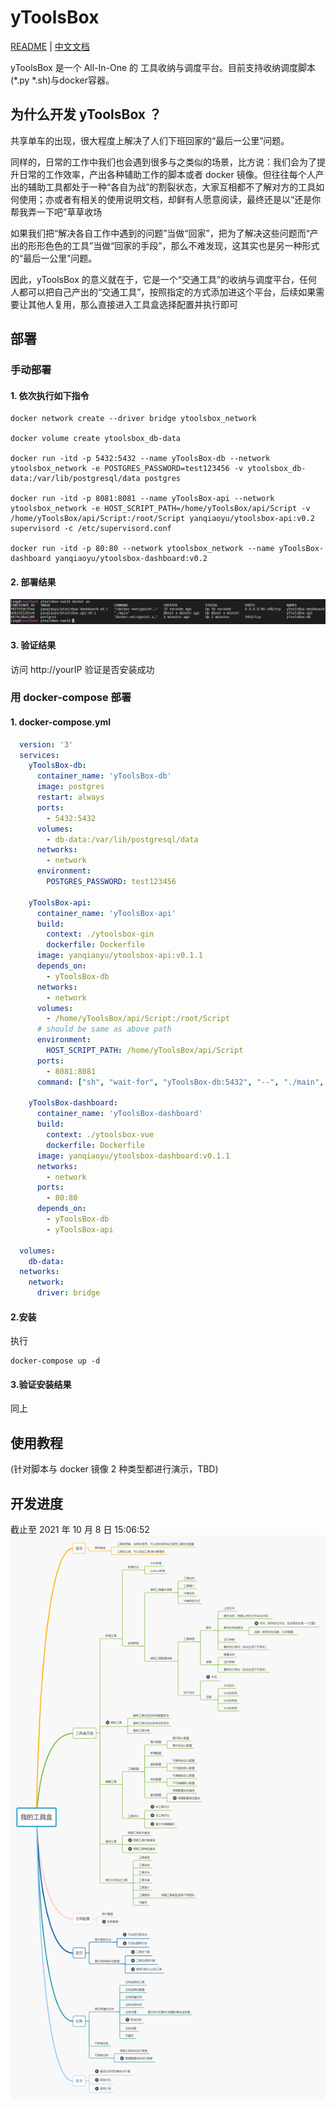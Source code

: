 # yToolsBox

[README](README_en.md) | [中文文档](README.md)

yToolsBox 是一个 All-In-One 的 工具收纳与调度平台。目前支持收纳调度脚本(*.py *.sh)与docker容器。

## 为什么开发 yToolsBox ？

共享单车的出现，很大程度上解决了人们下班回家的“最后一公里”问题。

同样的，日常的工作中我们也会遇到很多与之类似的场景，比方说：我们会为了提升日常的工作效率，产出各种辅助工作的脚本或者 docker 镜像。但往往每个人产出的辅助工具都处于一种“各自为战”的割裂状态，大家互相都不了解对方的工具如何使用；亦或者有相关的使用说明文档，却鲜有人愿意阅读，最终还是以“还是你帮我弄一下吧”草草收场

如果我们把“解决各自工作中遇到的问题”当做“回家”，把为了解决这些问题而“产出的形形色色的工具”当做“回家的手段”，那么不难发现，这其实也是另一种形式的“最后一公里”问题。

因此，yToolsBox 的意义就在于，它是一个“交通工具”的收纳与调度平台，任何人都可以把自己产出的“交通工具”，按照指定的方式添加进这个平台，后续如果需要让其他人复用，那么直接进入工具盒选择配置并执行即可

## 部署

### 手动部署

#### 1. 依次执行如下指令

```shell
docker network create --driver bridge ytoolsbox_network

docker volume create ytoolsbox_db-data

docker run -itd -p 5432:5432 --name yToolsBox-db --network ytoolsbox_network -e POSTGRES_PASSWORD=test123456 -v ytoolsbox_db-data:/var/lib/postgresql/data postgres

docker run -itd -p 8081:8081 --name yToolsBox-api --network ytoolsbox_network -e HOST_SCRIPT_PATH=/home/yToolsBox/api/Script -v /home/yToolsBox/api/Script:/root/Script yanqiaoyu/ytoolsbox-api:v0.2  supervisord -c /etc/supervisord.conf

docker run -itd -p 80:80 --network ytoolsbox_network --name yToolsBox-dashboard yanqiaoyu/ytoolsbox-dashboard:v0.2
```

#### 2. 部署结果

![manu_deploy](/doc/pic/manu_deploy1.png)

#### 3. 验证结果

访问 http://yourIP 验证是否安装成功

### 用 docker-compose 部署

#### 1. docker-compose.yml

```yaml
  version: '3'
  services:
    yToolsBox-db:
      container_name: 'yToolsBox-db'
      image: postgres
      restart: always
      ports:
        - 5432:5432
      volumes:
        - db-data:/var/lib/postgresql/data
      networks:
        - network
      environment:
        POSTGRES_PASSWORD: test123456

    yToolsBox-api:
      container_name: 'yToolsBox-api'
      build:
        context: ./ytoolsbox-gin
        dockerfile: Dockerfile
      image: yanqiaoyu/ytoolsbox-api:v0.1.1
      depends_on:
        - yToolsBox-db
      networks:
        - network
      volumes:
        - /home/yToolsBox/api/Script:/root/Script
      # should be same as above path
      environment:
        HOST_SCRIPT_PATH: /home/yToolsBox/api/Script
      ports:
        - 8081:8081
      command: ["sh", "wait-for", "yToolsBox-db:5432", "--", "./main", "-m", "production"]

    yToolsBox-dashboard:
      container_name: 'yToolsBox-dashboard'
      build:
        context: ./ytoolsbox-vue
        dockerfile: Dockerfile
      image: yanqiaoyu/ytoolsbox-dashboard:v0.1.1
      networks:
        - network
      ports:
        - 80:80
      depends_on:
        - yToolsBox-db
        - yToolsBox-api

  volumes:
    db-data:
  networks:
    network:
      driver: bridge
```

#### 2.安装

执行

```shell
docker-compose up -d
```

#### 3.验证安装结果

同上

## 使用教程

(针对脚本与 docker 镜像 2 种类型都进行演示，TBD)

## 开发进度

截止至 2021 年 10 月 8 日 15:06:52
![developProgress](/doc/pic/developProgress.png)
